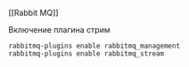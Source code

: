 [[Rabbit MQ]]

Включение плагина стрим
```shell
rabbitmq-plugins enable rabbitmq_management
rabbitmq-plugins enable rabbitmq_stream
```